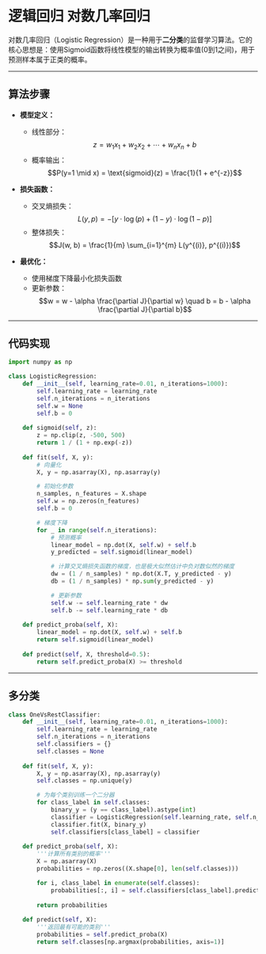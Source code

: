 # 逻辑回归 对数几率回归

对数几率回归（Logistic Regression）是一种用于**二分类**的监督学习算法。它的核心思想是：使用Sigmoid函数将线性模型的输出转换为概率值(0到1之间)，用于预测样本属于正类的概率。

---

## 算法步骤

- **模型定义：**
  - 线性部分：$$z = w_1 x_1 + w_2 x_2 + \cdots + w_n x_n + b$$
  - 概率输出：$$P(y=1 \mid x) = \text{sigmoid}(z) = \frac{1}{1 + e^{-z}}$$

- **损失函数：**
  - 交叉熵损失：$$L(y, p) = -[y \cdot \log(p) + (1 - y) \cdot \log(1 - p)]$$
  - 整体损失：$$J(w, b) = \frac{1}{m} \sum_{i=1}^{m} L(y^{(i)}, p^{(i)})$$

- **最优化：**
  - 使用梯度下降最小化损失函数
  - 更新参数：$$w = w - \alpha \frac{\partial J}{\partial w} \quad b = b - \alpha \frac{\partial J}{\partial b}$$

---

## 代码实现

```python
import numpy as np

class LogisticRegression:
    def __init__(self, learning_rate=0.01, n_iterations=1000):
        self.learning_rate = learning_rate
        self.n_iterations = n_iterations
        self.w = None
        self.b = 0
    
    def sigmoid(self, z):
        z = np.clip(z, -500, 500)
        return 1 / (1 + np.exp(-z))
    
    def fit(self, X, y):
        # 向量化
        X, y = np.asarray(X), np.asarray(y)

        # 初始化参数
        n_samples, n_features = X.shape
        self.w = np.zeros(n_features)
        self.b = 0

        # 梯度下降
        for _ in range(self.n_iterations):
            # 预测概率
            linear_model = np.dot(X, self.w) + self.b
            y_predicted = self.sigmoid(linear_model)

            # 计算交叉熵损失函数的梯度，也是极大似然估计中负对数似然的梯度
            dw = (1 / n_samples) * np.dot(X.T, y_predicted - y)
            db = (1 / n_samples) * np.sum(y_predicted - y)

            # 更新参数
            self.w -= self.learning_rate * dw
            self.b -= self.learning_rate * db
    
    def predict_proba(self, X):
        linear_model = np.dot(X, self.w) + self.b
        return self.sigmoid(linear_model)
    
    def predict(self, X, threshold=0.5):
        return self.predict_proba(X) >= threshold
```

---

## 多分类

```python
class OneVsRestClassifier:
    def __init__(self, learning_rate=0.01, n_iterations=1000):
        self.learning_rate = learning_rate
        self.n_iterations = n_iterations
        self.classifiers = {}
        self.classes = None
    
    def fit(self, X, y):
        X, y = np.asarray(X), np.asarray(y)
        self.classes = np.unique(y)

        # 为每个类别训练一个二分器
        for class_label in self.classes:
            binary_y = (y == class_label).astype(int)
            classifier = LogisticRegression(self.learning_rate, self.n_iterations)
            classifier.fit(X, binary_y)
            self.classifiers[class_label] = classifier
    
    def predict_proba(self, X):
        '''计算所有类别的概率'''
        X = np.asarray(X)
        probabilities = np.zeros((X.shape[0], len(self.classes)))

        for i, class_label in enumerate(self.classes):
            probabilities[:, i] = self.classifiers[class_label].predict_proba(X)
        
        return probabilities
    
    def predict(self, X):
        '''返回最有可能的类别'''
        probabilities = self.predict_proba(X)
        return self.classes[np.argmax(probabilities, axis=1)]
```

